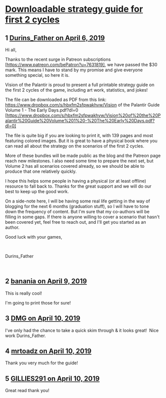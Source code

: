# [Downloadable strategy guide for first 2 cycles](https://community.fantasyflightgames.com/topic/293493-downloadable-strategy-guide-for-first-2-cycles/)

## 1 [Durins_Father on April 6, 2019](https://community.fantasyflightgames.com/topic/293493-downloadable-strategy-guide-for-first-2-cycles/?do=findComment&comment=3670233)

Hi all,

Thanks to the recent surge in Patreon subscriptions [https://www.patreon.com/bePatron?u=7631819], we have passed the $30 mark. This means I have to stand by my promise and give everyone something special, so here it is.

Vision of the Palantir is proud to present a full printable strategy guide on the first 2 cycles of the game, including art work, statistics, and jokes!

The file can be downloaded as PDF from this link: https://www.dropbox.com/s/hbxfm2sfpwakhvw/Vision of the Palantir Guide Volume 1 - The Early Days.pdf?dl=0 [https://www.dropbox.com/s/hbxfm2sfpwakhvw/Vision%20of%20the%20Palantir%20Guide%20Volume%201%20-%20The%20Early%20Days.pdf?dl=0]

The file is quite big if you are looking to print it, with 139 pages and most featuring colored images. But it is great to have a physical book where you can read all about the strategy on the scenarios of the first 2 cycles.

More of these bundles will be made public as the blog and the Patreon page reach new milestones. I also need some time to prepare the next set, but Volume 2 has all scenarios covered already, so we should be able to produce that one relatively quickly.

I hope this helps some people in having a physical (or at least offline) resource to fall back to. Thanks for the great support and we will do our best to keep up the good work.

On a side-note here, I will be having some real life getting in the way of blogging for the next 6 months (graduation stuff), so I will have to tone down the frequency of content. But I'm sure that my co-authors will be filling in some gaps. If there is anyone willing to cover a scenario that hasn't been covered yet, feel free to reach out, and I'll get you started as an author.

Good luck with your games,

 

Durins_Father

 



## 2 [banania on April 9, 2019](https://community.fantasyflightgames.com/topic/293493-downloadable-strategy-guide-for-first-2-cycles/?do=findComment&comment=3672884)

This is really cool!

I'm going to print those for sure!

## 3 [DMG on April 10, 2019](https://community.fantasyflightgames.com/topic/293493-downloadable-strategy-guide-for-first-2-cycles/?do=findComment&comment=3673148)

I've only had the chance to take a quick skim through & it looks great!  Nice work Durins_Father.

## 4 [mrtoadz on April 10, 2019](https://community.fantasyflightgames.com/topic/293493-downloadable-strategy-guide-for-first-2-cycles/?do=findComment&comment=3673540)

Thank you very much for the guide!

## 5 [GILLIES291 on April 10, 2019](https://community.fantasyflightgames.com/topic/293493-downloadable-strategy-guide-for-first-2-cycles/?do=findComment&comment=3674095)

Great read thank you!

